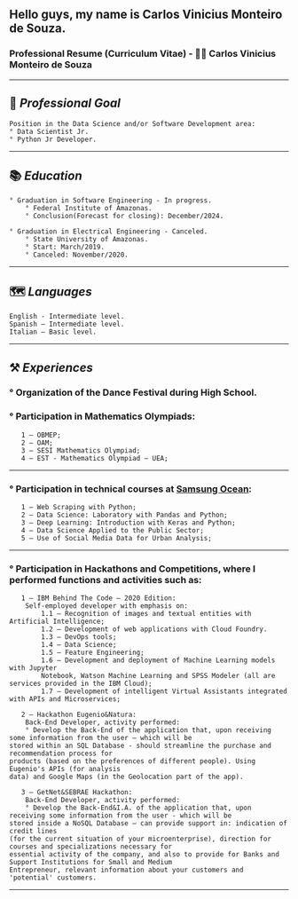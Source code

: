 <h2> Hello guys, my name is Carlos Vinicius Monteiro de Souza. </h2>

### Professional Resume (Curriculum Vitae) - 👨‍💻 Carlos Vinicius Monteiro de Souza

------------------------------------------------------------------------------------------

## 🎯 _Professional Goal_
```Rmd
Position in the Data Science and/or Software Development area:
° Data Scientist Jr.
° Python Jr Developer.
```
------------------------------------------------------------------------------------------

## 📚 _Education_
```Rmd
° Graduation in Software Engineering - In progress.
    ° Federal Institute of Amazonas.
    ° Conclusion(Forecast for closing): December/2024.

° Graduation in Electrical Engineering - Canceled.
    ° State University of Amazonas.
    ° Start: March/2019.
    ° Canceled: November/2020.
```
------------------------------------------------------------------------------------------

## 🗺 _Languages_
```Rmd
English - Intermediate level.
Spanish – Intermediate level.
Italian – Basic level.
```
------------------------------------------------------------------------------------------

## ⚒ _Experiences_
### ° Organization of the Dance Festival during High School.
### ° Participation in Mathematics Olympiads:
```Rmd
   1 – OBMEP;
   2 – OAM;
   3 – SESI Mathematics Olympiad;
   4 – EST - Mathematics Olympiad – UEA;
```
------------------------------------------------------------------------------------------

### ° Participation in technical courses at [Samsung Ocean](http://www.oceanbrasil.com/):
```Rmd
   1 – Web Scraping with Python;
   2 – Data Science: Laboratory with Pandas and Python;
   3 – Deep Learning: Introduction with Keras and Python;
   4 – Data Science Applied to the Public Sector;
   5 – Use of Social Media Data for Urban Analysis;
```
------------------------------------------------------------------------------------------

### ° Participation in Hackathons and Competitions, where I performed functions and activities such as:
```Rmd
   1 – IBM Behind The Code – 2020 Edition:
	Self-employed developer with emphasis on:
		1.1 – Recognition of images and textual entities with Artificial Intelligence;
		1.2 – Development of web applications with Cloud Foundry.
		1.3 – DevOps tools;
		1.4 – Data Science;
		1.5 – Feature Engineering;
		1.6 – Development and deployment of Machine Learning models with Jupyter
		Notebook, Watson Machine Learning and SPSS Modeler (all are services provided in the IBM Cloud);
		1.7 – Development of intelligent Virtual Assistants integrated with APIs and Microservices;
```
```Rmd
   2 – Hackathon Eugenio&Natura:
	Back-End Developer, activity performed:
	° Develop the Back-End of the application that, upon receiving some information from the user – which will be
stored within an SQL Database - should streamline the purchase and recommendation process for
products (based on the preferences of different people). Using Eugenio's APIs (for analysis
data) and Google Maps (in the Geolocation part of the app).
```
```Rmd
   3 – GetNet&SEBRAE Hackathon:
	Back-End Developer, activity performed:
	° Develop the Back-End&I.A. of the application that, upon receiving some information from the user - which will be
stored inside a NoSQL Database – can provide support in: indication of credit lines
(for the current situation of your microenterprise), direction for courses and specializations necessary for
essential activity of the company, and also to provide for Banks and Support Institutions for Small and Medium
Entrepreneur, relevant information about your customers and 'potential' customers.
```
------------------------------------------------------------------------------------------